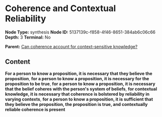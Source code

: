 # Coherence and Contextual Reliability

**Node Type:** synthesis
**Node ID:** 5137139c-f858-4f46-8651-384ab6c06c66
**Depth:** 3
**Terminal:** No

**Parent:** [Can coherence account for context-sensitive knowledge?](can-coherence-account-for-context-sensitive-knowledge.md)

## Content

**For a person to know a proposition, it is necessary that they believe the proposition**, **for a person to know a proposition, it is necessary for the proposition to be true**, **for a person to know a proposition, it is necessary that the belief coheres with the person's system of beliefs**, **for contextual knowledge, it is necessary that coherence is bolstered by reliability in varying contexts**, **for a person to know a proposition, it is sufficient that they believe the proposition, the proposition is true, and contextually reliable coherence is present**
